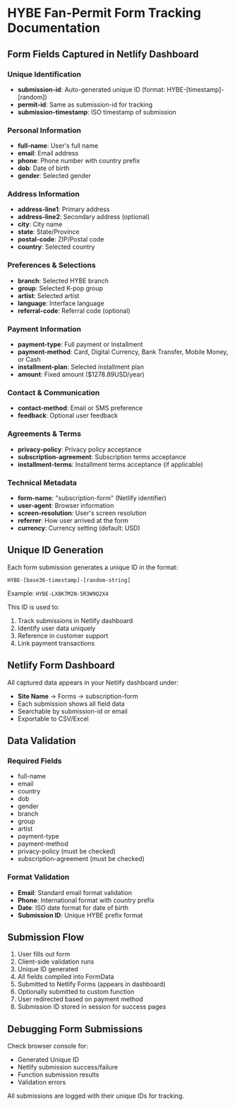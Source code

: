 # HYBE Fan-Permit Form Tracking Documentation

## Form Fields Captured in Netlify Dashboard

### Unique Identification
- **submission-id**: Auto-generated unique ID (format: HYBE-[timestamp]-[random])
- **permit-id**: Same as submission-id for tracking
- **submission-timestamp**: ISO timestamp of submission

### Personal Information
- **full-name**: User's full name
- **email**: Email address
- **phone**: Phone number with country prefix
- **dob**: Date of birth
- **gender**: Selected gender

### Address Information
- **address-line1**: Primary address
- **address-line2**: Secondary address (optional)
- **city**: City name
- **state**: State/Province
- **postal-code**: ZIP/Postal code
- **country**: Selected country

### Preferences & Selections
- **branch**: Selected HYBE branch
- **group**: Selected K-pop group
- **artist**: Selected artist
- **language**: Interface language
- **referral-code**: Referral code (optional)

### Payment Information
- **payment-type**: Full payment or Installment
- **payment-method**: Card, Digital Currency, Bank Transfer, Mobile Money, or Cash
- **installment-plan**: Selected installment plan
- **amount**: Fixed amount ($1278.89USD/year)

### Contact & Communication
- **contact-method**: Email or SMS preference
- **feedback**: Optional user feedback

### Agreements & Terms
- **privacy-policy**: Privacy policy acceptance
- **subscription-agreement**: Subscription terms acceptance
- **installment-terms**: Installment terms acceptance (if applicable)

### Technical Metadata
- **form-name**: "subscription-form" (Netlify identifier)
- **user-agent**: Browser information
- **screen-resolution**: User's screen resolution
- **referrer**: How user arrived at the form
- **currency**: Currency setting (default: USD)

## Unique ID Generation

Each form submission generates a unique ID in the format:
```
HYBE-[base36-timestamp]-[random-string]
```

Example: `HYBE-LX8K7M2N-5R3W9Q2X4`

This ID is used to:
1. Track submissions in Netlify dashboard
2. Identify user data uniquely
3. Reference in customer support
4. Link payment transactions

## Netlify Form Dashboard

All captured data appears in your Netlify dashboard under:
- **Site Name** → Forms → subscription-form
- Each submission shows all field data
- Searchable by submission-id or email
- Exportable to CSV/Excel

## Data Validation

### Required Fields
- full-name
- email
- country
- dob
- gender
- branch
- group
- artist
- payment-type
- payment-method
- privacy-policy (must be checked)
- subscription-agreement (must be checked)

### Format Validation
- **Email**: Standard email format validation
- **Phone**: International format with country prefix
- **Date**: ISO date format for date of birth
- **Submission ID**: Unique HYBE prefix format

## Submission Flow

1. User fills out form
2. Client-side validation runs
3. Unique ID generated
4. All fields compiled into FormData
5. Submitted to Netlify Forms (appears in dashboard)
6. Optionally submitted to custom function
7. User redirected based on payment method
8. Submission ID stored in session for success pages

## Debugging Form Submissions

Check browser console for:
- Generated Unique ID
- Netlify submission success/failure
- Function submission results
- Validation errors

All submissions are logged with their unique IDs for tracking.
